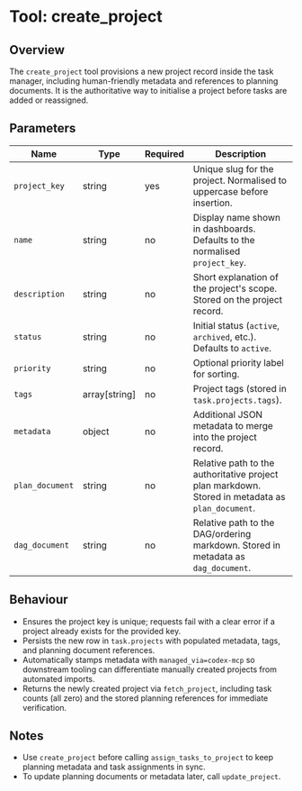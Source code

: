 # Tool: create_project

## Overview

The `create_project` tool provisions a new project record inside the task manager,
including human-friendly metadata and references to planning documents. It is the
authoritative way to initialise a project before tasks are added or reassigned.

## Parameters

| Name | Type | Required | Description |
| --- | --- | --- | --- |
| `project_key` | string | yes | Unique slug for the project. Normalised to uppercase before insertion. |
| `name` | string | no | Display name shown in dashboards. Defaults to the normalised `project_key`. |
| `description` | string | no | Short explanation of the project's scope. Stored on the project record. |
| `status` | string | no | Initial status (`active`, `archived`, etc.). Defaults to `active`. |
| `priority` | string | no | Optional priority label for sorting. |
| `tags` | array[string] | no | Project tags (stored in `task.projects.tags`). |
| `metadata` | object | no | Additional JSON metadata to merge into the project record. |
| `plan_document` | string | no | Relative path to the authoritative project plan markdown. Stored in metadata as `plan_document`. |
| `dag_document` | string | no | Relative path to the DAG/ordering markdown. Stored in metadata as `dag_document`. |

## Behaviour

- Ensures the project key is unique; requests fail with a clear error if a project already
  exists for the provided key.
- Persists the new row in `task.projects` with populated metadata, tags, and planning
  document references.
- Automatically stamps metadata with `managed_via=codex-mcp` so downstream tooling can
  differentiate manually created projects from automated imports.
- Returns the newly created project via `fetch_project`, including task counts (all zero)
  and the stored planning references for immediate verification.

## Notes

- Use `create_project` before calling `assign_tasks_to_project` to keep planning metadata
  and task assignments in sync.
- To update planning documents or metadata later, call `update_project`.
